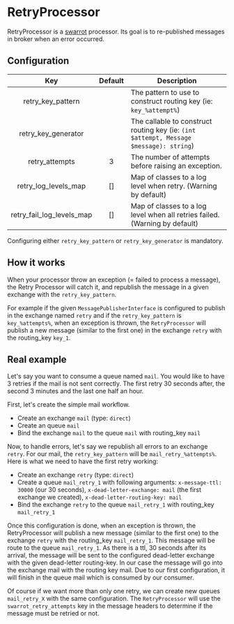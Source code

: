 # RetryProcessor

RetryProcessor is a [swarrot](https://github.com/swarrot/swarrot) processor.
Its goal is to re-published messages in broker when an error occurred.

## Configuration

|Key                      |Default|Description                                                                           |
|:-----------------------:|:-----:|--------------------------------------------------------------------------------------|
|retry_key_pattern        |       |The pattern to use to construct routing key (ie: `key_%attempt%`)                     |
|retry_key_generator      |       |The callable to construct routing key (ie: `(int $attempt, Message $message): string`)|
|retry_attempts           |3      |The number of attempts before raising an exception.                                   |
|retry_log_levels_map     |[]     |Map of classes to a log level when retry. (Warning by default)                        |
|retry_fail_log_levels_map|[]     |Map of classes to a log level when all retries failed. (Warning by default)           |

Configuring either `retry_key_pattern` or `retry_key_generator` is mandatory.

## How it works

When your processor throw an exception (= failed to process a message), the
Retry Processor will catch it, and republish the message in a given exchange
with the `retry_key_pattern`.

For example if the given `MessagePublisherInterface` is configured to publish
in the exchange named `retry` and if the `retry_key_pattern` is
`key_%attempts%`, when an exception is thrown, the `RetryProcessor` will
publish a new message (similar to the first one) in the exchange `retry` with
the routing_key `key_1`.

## Real example

Let's say you want to consume a queue named `mail`. You would like to have 3
retries if the mail is not sent correctly. The first retry 30 seconds after,
the second 3 minutes and the last one half an hour.

First, let's create the simple mail workflow.

* Create an exchange `mail` (type: `direct`)
* Create an queue `mail`
* Bind the exchange `mail` to the queue `mail` with routing_key `mail`

Now, to handle errors, let's say we republish all errors to an exchange
`retry`. For our mail, the `retry_key_pattern` will be `mail_retry_%attempts%`.
Here is what we need to have the first retry working:

* Create an exchange `retry` (type: `direct`)
* Create a queue `mail_retry_1` with following arguments: `x-message-ttl:
  30000` (our 30 seconds), `x-dead-letter-exchange: mail` (the first exchange
  we created), `x-dead-letter-routing-key: mail`
* Bind the exchange `retry` to the queue `mail_retry_1` with routing_key
  `mail_retry_1`

Once this configuration is done, when an exception is thrown, the
RetryProcessor will publish a new message (similar to the first one) to the
exchange `retry` with the routing_key `mail_retry_1`. This message will be
route to the queue `mail_retry_1`. As there is a ttl, 30 seconds after its
arrival, the message will be sent to the configured dead-letter exchange with
the given dead-letter routing-key. In our case the message will go into the
exchange mail with the routing key mail. Due to our first configuration, it
will finish in the queue mail which is consumed by our consumer.

Of course if we want more than only one retry, we can create new queues
`mail_retry_X` with the same configuration. The `RetryProcessor` will use the
`swarrot_retry_attempts` key in the message headers to determine if the message
must be retried or not.
